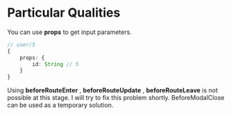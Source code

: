 # Particular Qualities
You can use **props** to get input parameters.
```ts
// user/5
{
    props: {
        id: String // 5
    }
}
```
Using **beforeRouteEnter** , **beforeRouteUpdate** , **beforeRouteLeave** is not 
possible at this stage. I will try to fix this problem shortly.
BeforeModalClose can be used as a temporary solution.

